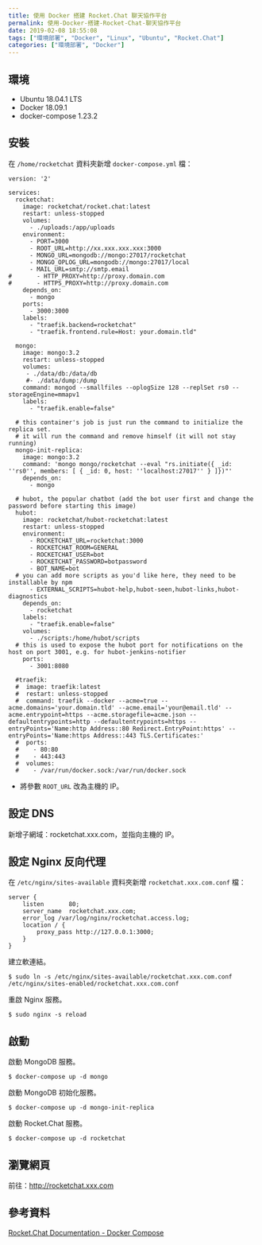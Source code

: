```yaml
---
title: 使用 Docker 搭建 Rocket.Chat 聊天協作平台
permalink: 使用-Docker-搭建-Rocket-Chat-聊天協作平台
date: 2019-02-08 18:55:08
tags: ["環境部署", "Docker", "Linux", "Ubuntu", "Rocket.Chat"]
categories: ["環境部署", "Docker"]
---
```


## 環境
- Ubuntu 18.04.1 LTS
- Docker 18.09.1
- docker-compose 1.23.2

## 安裝
在 `/home/rocketchat` 資料夾新增 `docker-compose.yml` 檔：
```YML
version: '2'

services:
  rocketchat:
    image: rocketchat/rocket.chat:latest
    restart: unless-stopped
    volumes:
      - ./uploads:/app/uploads
    environment:
      - PORT=3000
      - ROOT_URL=http://xx.xxx.xxx.xxx:3000
      - MONGO_URL=mongodb://mongo:27017/rocketchat
      - MONGO_OPLOG_URL=mongodb://mongo:27017/local
      - MAIL_URL=smtp://smtp.email
#       - HTTP_PROXY=http://proxy.domain.com
#       - HTTPS_PROXY=http://proxy.domain.com
    depends_on:
      - mongo
    ports:
      - 3000:3000
    labels:
      - "traefik.backend=rocketchat"
      - "traefik.frontend.rule=Host: your.domain.tld"

  mongo:
    image: mongo:3.2
    restart: unless-stopped
    volumes:
     - ./data/db:/data/db
     #- ./data/dump:/dump
    command: mongod --smallfiles --oplogSize 128 --replSet rs0 --storageEngine=mmapv1
    labels:
      - "traefik.enable=false"

  # this container's job is just run the command to initialize the replica set.
  # it will run the command and remove himself (it will not stay running)
  mongo-init-replica:
    image: mongo:3.2
    command: 'mongo mongo/rocketchat --eval "rs.initiate({ _id: ''rs0'', members: [ { _id: 0, host: ''localhost:27017'' } ]})"'
    depends_on:
      - mongo

  # hubot, the popular chatbot (add the bot user first and change the password before starting this image)
  hubot:
    image: rocketchat/hubot-rocketchat:latest
    restart: unless-stopped
    environment:
      - ROCKETCHAT_URL=rocketchat:3000
      - ROCKETCHAT_ROOM=GENERAL
      - ROCKETCHAT_USER=bot
      - ROCKETCHAT_PASSWORD=botpassword
      - BOT_NAME=bot
  # you can add more scripts as you'd like here, they need to be installable by npm
      - EXTERNAL_SCRIPTS=hubot-help,hubot-seen,hubot-links,hubot-diagnostics
    depends_on:
      - rocketchat
    labels:
      - "traefik.enable=false"
    volumes:
      - ./scripts:/home/hubot/scripts
  # this is used to expose the hubot port for notifications on the host on port 3001, e.g. for hubot-jenkins-notifier
    ports:
      - 3001:8080

  #traefik:
  #  image: traefik:latest
  #  restart: unless-stopped
  #  command: traefik --docker --acme=true --acme.domains='your.domain.tld' --acme.email='your@email.tld' --acme.entrypoint=https --acme.storagefile=acme.json --defaultentrypoints=http --defaultentrypoints=https --entryPoints='Name:http Address::80 Redirect.EntryPoint:https' --entryPoints='Name:https Address::443 TLS.Certificates:'
  #  ports:
  #    - 80:80
  #    - 443:443
  #  volumes:
  #    - /var/run/docker.sock:/var/run/docker.sock
```
- 將參數 `ROOT_URL` 改為主機的 IP。

## 設定 DNS
新增子網域：rocketchat.xxx.com，並指向主機的 IP。

## 設定 Nginx 反向代理
在 `/etc/nginx/sites-available` 資料夾新增 `rocketchat.xxx.com.conf` 檔：
```
server {
    listen       80;
    server_name  rocketchat.xxx.com;
    error_log /var/log/nginx/rocketchat.access.log;
    location / {
        proxy_pass http://127.0.0.1:3000;
    }
}
```

建立軟連結。
```
$ sudo ln -s /etc/nginx/sites-available/rocketchat.xxx.com.conf /etc/nginx/sites-enabled/rocketchat.xxx.com.conf
```

重啟 Nginx 服務。
```
$ sudo nginx -s reload
```

## 啟動
啟動 MongoDB 服務。
```
$ docker-compose up -d mongo
```

啟動 MongoDB 初始化服務。
```
$ docker-compose up -d mongo-init-replica
```

啟動 Rocket.Chat 服務。
```
$ docker-compose up -d rocketchat
```

## 瀏覽網頁
前往：http://rocketchat.xxx.com

## 參考資料
[Rocket.Chat Documentation - Docker Compose](https://rocket.chat/docs/installation/docker-containers/available-images/)
